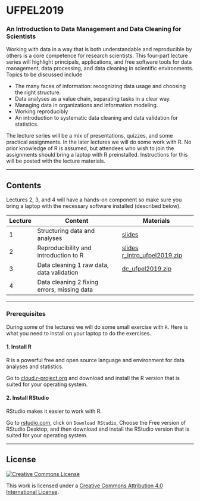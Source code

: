 # UFPEL2019


### An Introduction to Data Management and Data Cleaning for Scientists


Working with data in a way that is both understandable and reproducible by
others is a core competence for research scientists. This four-part lecture
series will highlight principals, applications, and free software tools for
data management, data processing, and data cleaning in scientific environments.
Topics to be discussed include

- The many faces of information: recognizing data usage and choosing the right structure.
- Data analyses as a value chain, separating tasks in a clear way.
- Managing data in organizations and information modeling.
- Working reproducibly
- An introduction to systematic data cleaning and data validation for statistics.

The lecture series will be a mix of presentations, quizzes, and some practical
assignments. In the later lectures we will do some work with R. No prior
knowledge of R is assumed, but attendees who wish to join the assignments
should bring a laptop with R preinstalled. Instructions for this will be posted
with the lecture materials.

---

## Contents

Lectures 2, 3, and 4 will have a hands-on component so make sure you bring a
laptop with the necessary software installed (described below).


| Lecture | Content                                     | Materials |
|---------|---------------------------------------------|-----------|
| 1       | Structuring data and analyses               |[slides](https://github.com/markvanderloo/UFPEL2019/raw/master/files/01_slides.pdf)    |
| 2       | Reproducibility and introduction to R       |[slides](https://github.com/markvanderloo/UFPEL2019/raw/master/files/01_1_slides.pdf) [r_intro_ufpel2019.zip](https://github.com/markvanderloo/UFPEL2019/raw/master/files/r_intro_ufpel2019.zip)          |
| 3       | Data cleaning 1 raw data, data validation   |  [dc_ufpel2019.zip](https://github.com/markvanderloo/UFPEL2019/raw/master/files/dc_ufpel2019.zip)         |
| 4       | Data cleaning 2 fixing errors, missing data |           |



---


### Prerequisites

During some of the lectures we will do some small exercise with `R`. Here is what
you need to install on your laptop to do the exercises.


#### 1. Install R


R is a powerful free and open source language and environment for data analyses
and statistics.


Go to [cloud.r-project.org](https://cloud.r-project.org) and download
and install the R version that is suited for your operating system.


#### 2. Install RStudio

RStudio makes it easier to work with R.

Go to [rstudio.com](https://rstudio.com), click on `Download RStudio`, Choose
the Free version of RStudio Desktop, and then download and install the RStudio
version that is suited for your operating system.



----
## License

[![Creative Commons License](https://i.creativecommons.org/l/by-nc/4.0/88x31.png)](http://creativecommons.org/licenses/by/4.0/)

This work is licensed under a [Creative Commons Attribution 4.0 International License](http://creativecommons.org/licenses/by-nc/4.0/).

